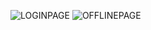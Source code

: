 ![LOGINPAGE](https://github.com/user-attachments/assets/d0071928-f990-4b52-81d5-9617d621cba0)
![OFFLINEPAGE](https://github.com/user-attachments/assets/c35fb69b-9348-4c87-86db-2f214314c507)
